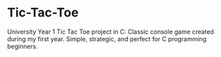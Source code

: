 # Tic-Tac-Toe
University Year 1 Tic Tac Toe project in C: Classic console game created during my first year. Simple, strategic, and perfect for C programming beginners.
